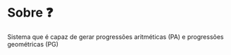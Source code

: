 # Sobre ❓
 Sistema que é capaz de gerar progressões aritméticas (PA) e progressões geométricas (PG)
